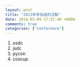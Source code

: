 ```yaml
---
layout: post
title: "2013年參加過的活動"
date: 2014-03-09 17:57:40 +0800
comments: true
categories: ["conference"]
---
```



<!-- more -->

1. osdc 
2. jsdc
3. pycon
4. coscup